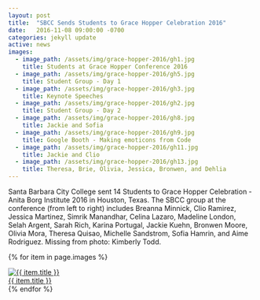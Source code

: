 ```yaml
---
layout: post
title:  "SBCC Sends Students to Grace Hopper Celebration 2016"
date:   2016-11-08 09:00:00 -0700
categories: jekyll update
active: news
images:
  - image_path: /assets/img/grace-hopper-2016/gh1.jpg
    title: Students at Grace Hopper Conference 2016
  - image_path: /assets/img/grace-hopper-2016/gh5.jpg
    title: Student Group - Day 1
  - image_path: /assets/img/grace-hopper-2016/gh3.jpg
    title: Keynote Speeches
  - image_path: /assets/img/grace-hopper-2016/gh2.jpg
    title: Student Group - Day 2
  - image_path: /assets/img/grace-hopper-2016/gh8.jpg
    title: Jackie and Sofia
  - image_path: /assets/img/grace-hopper-2016/gh9.jpg
    title: Google Booth - Making emoticons from Code
  - image_path: /assets/img/grace-hopper-2016/gh11.jpg
    title: Jackie and Clio
  - image_path: /assets/img/grace-hopper-2016/gh13.jpg
    title: Theresa, Brie, Olivia, Jessica, Bronwen, and Dehlia
---
```


Santa Barbara City College sent 14 Students to Grace Hopper Celebration - Anita Borg Institute 2016 in Houston, Texas. The SBCC group at the conference (from left to right) includes Breanna Minnick, Clio Ramirez, Jessica Martinez, Simrik Manandhar, Celina Lazaro, Madeline London, Selah Argent, Sarah Rich, Karina Portugal, Jackie Kuehn, Bronwen Moore, Olivia Mora, Theresa Quisao, Michelle Sandstrom, Sofia Hamrin, and Aime Rodriguez. Missing from photo: Kimberly Todd.

<!--more-->
{% for item in page.images %}
  <div class="col-lg-4 col-sm-6">
    <a href="{{ item.image_path }}" class="grace-hopper-2016-box">
      <img src="{{ item.image_path }}" class="img-responsive" alt="{{ item.title }}">
      <div class="portfolio-box-caption">
	<div class="portfolio-box-caption-content">
	  <div class="title-category text-faded">
	    {{ item.title }}
	  </div>
	</div>
      </div>
    </a>
  </div>
{% endfor %}
